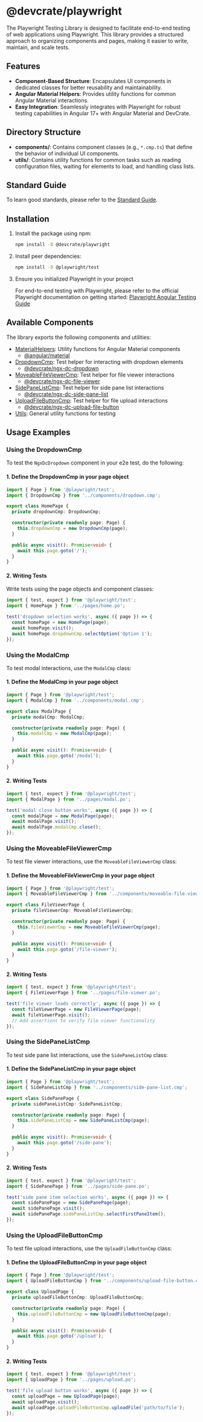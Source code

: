 # @devcrate/playwright

The Playwright Testing Library is designed to facilitate end-to-end testing of web applications using Playwright. This library provides a structured approach to organizing components and pages, making it easier to write, maintain, and scale tests.

## Features

- **Component-Based Structure**: Encapsulates UI components in dedicated classes for better reusability and maintainability.
- **Angular Material Helpers**: Provides utility functions for common Angular Material interactions.
- **Easy Integration**: Seamlessly integrates with Playwright for robust testing capabilities in Angular 17+ with Angular Material and DevCrate.


## Directory Structure

- **components/**: Contains component classes (e.g., `*.cmp.ts`) that define the behavior of individual UI components.
- **utils/**: Contains utility functions for common tasks such as reading configuration files, waiting for elements to load, and handling class lists.

## Standard Guide

To learn good standards, please refer to the [Standard Guide](USAGE_GUIDE.md#modal).

## Installation

1. Install the package using npm:
   ```bash
   npm install -D @devcrate/playwright
   ```

2. Install peer dependencies:
   ```bash
   npm install -D @playwright/test
   ```


3. Ensure you initialized Playwright in your project

   For end-to-end testing with Playwright, please refer to the official Playwright documentation on getting started: [Playwright Angular Testing Guide](https://playwright.dev/docs/intro)

## Available Components

The library exports the following components and utilities:

- [MaterialHelpers](./src/components/material-helpers.utils.ts#modal): Utility functions for Angular Material components
  - [@angular/material](https://material.angular.io/)
- [DropdownCmp](./src/components/dropdown.cmp.ts#modal): Test helper for interacting with dropdown elements
  - [@devcrate/ngx-dc-dropdown](../app/projects/devcrate/ngx-dc-dropdown/README.md#modal)
- [MoveableFileViewerCmp](./src/components/moveable-file-viewer.cmp.ts#modal): Test helper for file viewer interactions
  - [@devcrate/ngx-dc-file-viewer](../app/projects/devcrate/ngx-dc-file-viewer/README.md#modal)
- [SidePaneListCmp](./src/components/side-pane-list.cmp.ts#modal): Test helper for side pane list interactions
  - [@devcrate/ngx-dc-side-pane-list](../app/projects/devcrate/ngx-dc-side-pane-list/README.md#modal)
- [UploadFileButtonCmp](./src/components/upload-file-button.cmp.ts#modal): Test helper for file upload interactions
  - [@devcrate/ngx-dc-upload-file-button](../app/projects/devcrate/ngx-dc-upload-file-button/README.md#modal)
- [Utils](./src/utils/utils.ts#modal): General utility functions for testing

## Usage Examples

### Using the DropdownCmp

To test the `NgxDcDropdown` component in your e2e test, do the following:

#### 1. Define the DropdownCmp in your page object

```typescript
import { Page } from '@playwright/test';
import { DropdownCmp } from '../components/dropdown.cmp';

export class HomePage {
  private dropdownCmp: DropdownCmp;

  constructor(private readonly page: Page) {
    this.dropdownCmp = new DropdownCmp(page);
  }

  public async visit(): Promise<void> {
    await this.page.goto('/');
  }
}
```

#### 2. Writing Tests

Write tests using the page objects and component classes:

```typescript
import { test, expect } from '@playwright/test';
import { HomePage } from '../pages/home.po';

test('dropdown selection works', async ({ page }) => {
  const homePage = new HomePage(page);
  await homePage.visit();
  await homePage.dropdownCmp.selectOption('Option 1');
});
```

### Using the ModalCmp

To test modal interactions, use the `ModalCmp` class:

#### 1. Define the ModalCmp in your page object

```typescript
import { Page } from '@playwright/test';
import { ModalCmp } from '../components/modal.cmp';

export class ModalPage {
  private modalCmp: ModalCmp;

  constructor(private readonly page: Page) {
    this.modalCmp = new ModalCmp(page);
  }

  public async visit(): Promise<void> {
    await this.page.goto('/modal');
  }
}
```

#### 2. Writing Tests

```typescript
import { test, expect } from '@playwright/test';
import { ModalPage } from '../pages/modal.po';

test('modal close button works', async ({ page }) => {
  const modalPage = new ModalPage(page);
  await modalPage.visit();
  await modalPage.modalCmp.close();
});
```

### Using the MoveableFileViewerCmp

To test file viewer interactions, use the `MoveableFileViewerCmp` class:

#### 1. Define the MoveableFileViewerCmp in your page object

```typescript
import { Page } from '@playwright/test';
import { MoveableFileViewerCmp } from '../components/moveable-file-viewer.cmp';

export class FileViewerPage {
  private fileViewerCmp: MoveableFileViewerCmp;

  constructor(private readonly page: Page) {
    this.fileViewerCmp = new MoveableFileViewerCmp(page);
  }

  public async visit(): Promise<void> {
    await this.page.goto('/file-viewer');
  }
}
```

#### 2. Writing Tests

```typescript
import { test, expect } from '@playwright/test';
import { FileViewerPage } from '../pages/file-viewer.po';

test('file viewer loads correctly', async ({ page }) => {
  const fileViewerPage = new FileViewerPage(page);
  await fileViewerPage.visit();
  // Add assertions to verify file viewer functionality
});
```

### Using the SidePaneListCmp

To test side pane list interactions, use the `SidePaneListCmp` class:

#### 1. Define the SidePaneListCmp in your page object

```typescript
import { Page } from '@playwright/test';
import { SidePaneListCmp } from '../components/side-pane-list.cmp';

export class SidePanePage {
  private sidePaneListCmp: SidePaneListCmp;

  constructor(private readonly page: Page) {
    this.sidePaneListCmp = new SidePaneListCmp(page);
  }

  public async visit(): Promise<void> {
    await this.page.goto('/side-pane');
  }
}
```

#### 2. Writing Tests

```typescript
import { test, expect } from '@playwright/test';
import { SidePanePage } from '../pages/side-pane.po';

test('side pane item selection works', async ({ page }) => {
  const sidePanePage = new SidePanePage(page);
  await sidePanePage.visit();
  await sidePanePage.sidePaneListCmp.selectFirstPaneItem();
});
```

### Using the UploadFileButtonCmp

To test file upload interactions, use the `UploadFileButtonCmp` class:

#### 1. Define the UploadFileButtonCmp in your page object

```typescript
import { Page } from '@playwright/test';
import { UploadFileButtonCmp } from '../components/upload-file-button.cmp';

export class UploadPage {
  private uploadFileButtonCmp: UploadFileButtonCmp;

  constructor(private readonly page: Page) {
    this.uploadFileButtonCmp = new UploadFileButtonCmp(page);
  }

  public async visit(): Promise<void> {
    await this.page.goto('/upload');
  }
}
```

#### 2. Writing Tests

```typescript
import { test, expect } from '@playwright/test';
import { UploadPage } from '../pages/upload.po';

test('file upload button works', async ({ page }) => {
  const uploadPage = new UploadPage(page);
  await uploadPage.visit();
  await uploadPage.uploadFileButtonCmp.uploadFile('path/to/file');
});
```

